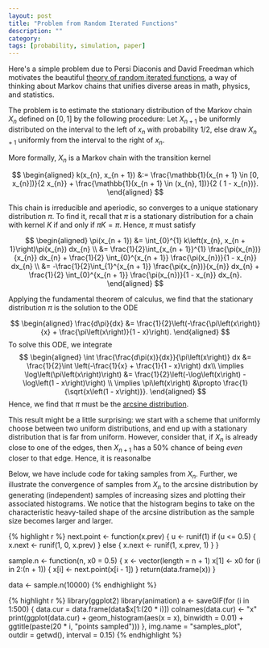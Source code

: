 ```yaml
---
layout: post
title: "Problem from Random Iterated Functions"
description: ""
category:
tags: [probability, simulation, paper]
---
```

Here's a simple problem due to Persi Diaconis and David Freedman which motivates the beautiful [theory of random iterated functions](http://www.stat.berkeley.edu/~census/511.pdf), a way of thinking about Markov chains that unifies diverse areas in math, physics, and statistics.

The problem is to estimate the stationary distribution of the Markov chain $X_{n}$ defined on $[0, 1]$ by the following procedure: Let $X_{n + 1}$ be uniformly distributed on the interval to the left of $x_{n}$ with probability $1/2$, else draw $X_{n + 1}$ uniformly from the interval to the right of $x_{n}$.

More formally, $X_{n}$ is a Markov chain with the transition kernel

$$
\begin{aligned}
k(x_{n}, x_{n + 1}) &:= \frac{\mathbb{1}(x_{n + 1} \in [0, x_{n}])}{2 x_{n}} + \frac{\mathbb{1}(x_{n + 1} \in (x_{n}, 1])}{2 ( 1 - x_{n})}.
\end{aligned}
$$

This chain is irreducible and aperiodic, so converges to a unique stationary distribution $\pi$. To find it, recall that $\pi$ is a stationary distribution for a chain with kernel $K$ if and only if $\pi K = \pi$. Hence, $\pi$ must satisfy

$$
\begin{aligned}
\pi(x_{n + 1}) &= \int_{0}^{1} k\left(x_{n}, x_{n + 1}\right)\pi(x_{n}) dx_{n} \\
&= \frac{1}{2}\int_{x_{n + 1}}^{1} \frac{\pi(x_{n})}{x_{n}} dx_{n} + \frac{1}{2} \int_{0}^{x_{n + 1}} \frac{\pi(x_{n})}{1 - x_{n}} dx_{n} \\
&= -\frac{1}{2}\int_{1}^{x_{n + 1}} \frac{\pi(x_{n})}{x_{n}} dx_{n} + \frac{1}{2} \int_{0}^{x_{n + 1}} \frac{\pi(x_{n})}{1 - x_{n}} dx_{n}.
\end{aligned}
$$

Applying the fundamental theorem of calculus, we find that the stationary distribution $\pi$ is the solution to the ODE

$$
\begin{aligned}
\frac{d\pi}{dx} &= \frac{1}{2}\left(-\frac{\pi\left(x\right)}{x} + \frac{\pi\left(x\right)}{1 - x}\right).
\end{aligned}
$$
To solve this ODE, we integrate
$$
\begin{aligned}
\int \frac{\frac{d\pi(x)}{dx}}{\pi\left(x\right)} dx &= \frac{1}{2}\int \left(-\frac{1}{x} + \frac{1}{1 - x}\right) dx\\
\implies \log\left(\pi\left(x\right)\right) &= \frac{1}{2}\left(-\log\left(x\right) - \log\left(1 - x\right)\right) \\
\implies \pi\left(x\right) &\propto \frac{1}{\sqrt{x\left(1 - x\right)}}.
\end{aligned}
$$
Hence, we find that $\pi$ must be the [arcsine distribution](http://en.wikipedia.org/wiki/Arcsine_distribution).

This result might be a little surprising: we start with a scheme that uniformly choose between two uniform distributions, and end up with a stationary distribution that is far from uniform. However, consider that, if $X_{n}$ is already close to one of the edges, then $X_{n + 1}$ has a 50% chance of being *even* closer to that edge. Hence, it is reasonalbe

Below, we have include code for taking samples from $X_{n}$. Further, we illustrate the convergence of samples from $X_{n}$ to the arcsine distribution by generating (independent) samples of increasing sizes and plotting their associated histograms. We notice that the histogram begins to take on the characteristic heavy-tailed shape of the arcsine distribution as the sample size becomes larger and larger.

{% highlight r %}
next.point <- function(x.prev) {
    u <- runif(1)
    if (u <= 0.5) {
        x.next <- runif(1, 0, x.prev)
    } else {
        x.next <- runif(1, x.prev, 1)
    }
}

sample.n <- function(n, x0 = 0.5) {
    x <- vector(length = n + 1)
    x[1] <- x0
    for (i in 2:(n + 1)) {
        x[i] <- next.point(x[i - 1])
    }
    return(data.frame(x))
}

data <- sample.n(10000)
{% endhighlight %}

{% highlight r %}
library(ggplot2)
library(animation)
a <- saveGIF(for (i in 1:500) {
    data.cur = data.frame(data$x[1:(20 * i)])
    colnames(data.cur) <- "x"
    print(ggplot(data.cur) + geom_histogram(aes(x = x), binwidth = 0.01) + ggtitle(paste(20 *
        i, "points sampled")))
}, img.name = "samples_plot", outdir = getwd(), interval = 0.15)
{% endhighlight %}